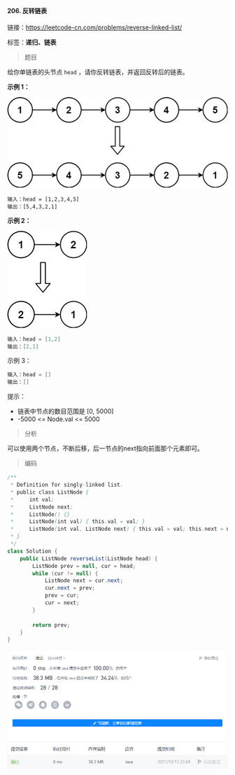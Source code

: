 #### 206. 反转链表

链接：https://leetcode-cn.com/problems/reverse-linked-list/

标签：**递归、链表**

> 题目

给你单链表的头节点 `head` ，请你反转链表，并返回反转后的链表。

**示例 1：**

![img](206.反转链表.assets/rev1ex1.jpg)

```
输入：head = [1,2,3,4,5]
输出：[5,4,3,2,1]
```

**示例 2：**

![img](206.反转链表.assets/rev1ex2.jpg)

```java
输入：head = [1,2]
输出：[2,1]
```

示例 3：

```java
输入：head = []
输出：[]
```


提示：

- 链表中节点的数目范围是 [0, 5000]
- -5000 <= Node.val <= 5000

> 分析

可以使用两个节点，不断后移，后一节点的next指向前面那个元素即可。

> 编码

```java
/**
 * Definition for singly-linked list.
 * public class ListNode {
 *     int val;
 *     ListNode next;
 *     ListNode() {}
 *     ListNode(int val) { this.val = val; }
 *     ListNode(int val, ListNode next) { this.val = val; this.next = next; }
 * }
 */
class Solution {
    public ListNode reverseList(ListNode head) {
        ListNode prev = null, cur = head;
        while (cur != null) {
            ListNode next = cur.next;
            cur.next = prev;
            prev = cur;
            cur = next;
        }

        return prev;
    }
}
```

![image-20211013224915445](206.反转链表.assets/image-20211013224915445.png)